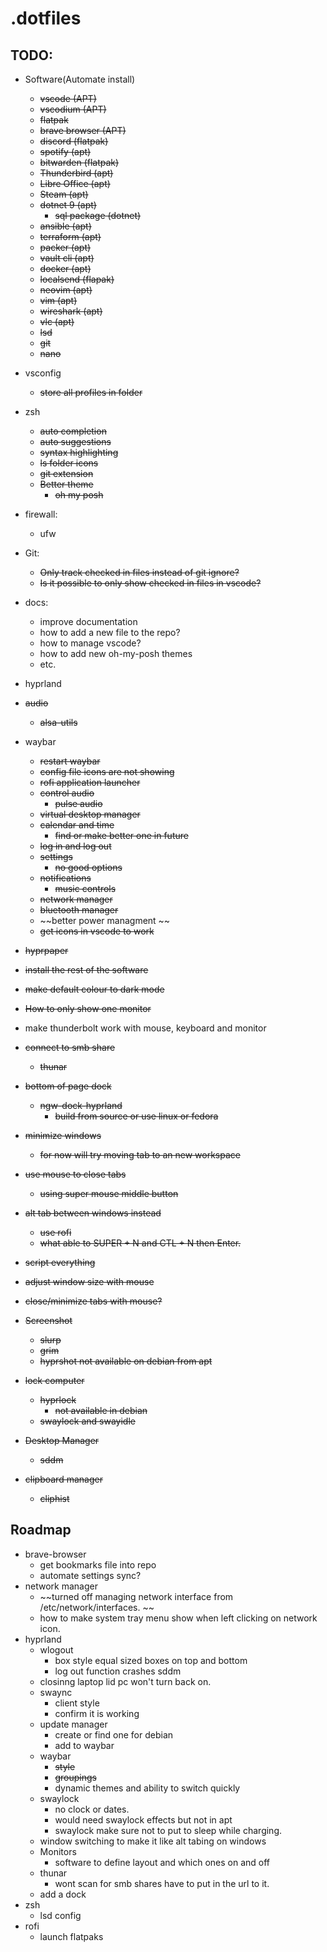 # .dotfiles

## TODO:
- Software(Automate install)
    - ~~vscode (APT)~~
    - ~~vscodium (APT)~~
    - ~~flatpak~~
    - ~~brave browser (APT)~~
    - ~~discord (flatpak)~~
    - ~~spotify (apt)~~
    - ~~bitwarden (flatpak)~~
    - ~~Thunderbird (apt)~~
    - ~~Libre Office (apt)~~
    - ~~Steam (apt)~~
    - ~~dotnet 9 (apt)~~
        - ~~sql package (dotnet)~~
    - ~~ansible (apt)~~
    - ~~terraform (apt)~~
    - ~~packer (apt)~~
    - ~~vault cli (apt)~~
    - ~~docker (apt)~~
    - ~~localsend (flapak)~~
    - ~~neovim (apt)~~
    - ~~vim (apt)~~
    - ~~wireshark (apt)~~
    - ~~vlc (apt)~~
    - ~~lsd~~
    - ~~git~~
    - ~~nano~~

- vsconfig
   - ~~store all profiles in folder~~
- zsh
    - ~~auto completion~~
    - ~~auto suggestions~~
    - ~~syntax highlighting~~
    - ~~ls folder icons~~
    - ~~git extension~~
    - ~~Better theme~~
        - ~~oh my posh~~

- firewall:
    - ufw

- Git: 
    - ~~Only track checked in files instead of git ignore?~~
    - ~~Is it possible to only show checked in files in vscode?~~

- docs:
    - improve documentation
    - how to add a new file to the repo?
    - how to manage vscode?
    - how to add new oh-my-posh themes
    - etc.



- hyprland
- ~~audio~~
    - ~~alsa-utils~~
- waybar
    - ~~restart waybar~~
    - ~~config file icons are not showing~~
    - ~~rofi application launcher~~
    - ~~control audio~~
        - ~~pulse audio~~
    - ~~virtual desktop manager~~
    - ~~calendar and time~~
        - ~~find or make better one in future~~
    - ~~log in and log out~~
    - ~~settings~~
        - ~~no good options~~
    - ~~notifications~~
        - ~~music controls~~
    - ~~network manager~~
    - ~~bluetooth manager~~
    - ~~better power managment ~~
    - ~~get icons in vscode to work~~
- ~~hyprpaper~~
- ~~install the rest of the software~~
- ~~make default colour to dark mode~~
- ~~How to only show one monitor~~
- make thunderbolt work with mouse, keyboard and monitor
- ~~connect to smb share~~
    - ~~thunar~~
- ~~bottom of page dock~~
    - ~~ngw-dock-hyprland~~
        - ~~build from source or use linux or fedora~~
- ~~minimize windows~~
    - ~~for now will try moving tab to an new workspace~~
- ~~use mouse to close tabs~~
    - ~~using super mouse middle button~~
- ~~alt tab between windows instead~~
    - ~~use rofi~~
    - ~~what able to SUPER + N and CTL + N then Enter.~~
- ~~script everything~~
- ~~adjust window size with mouse~~
- ~~close/minimize tabs with mouse?~~
- ~~Screenshot~~
    - ~~slurp~~
    - ~~grim~~
    - ~~hyprshot not available on debian from apt~~
- ~~lock computer~~
    - ~~hyprlock~~
        - ~~not available in debian~~
    - ~~swaylock and swayidle~~
- ~~Desktop Manager~~
    - ~~sddm~~
- ~~clipboard manager~~
    - ~~cliphist~~

## Roadmap
- brave-browser 
    - get bookmarks file into repo
    - automate settings sync?
- network manager   
    - ~~turned off managing network interface from /etc/network/interfaces. ~~
    - how to make system tray menu show when left clicking on network icon.
- hyprland
    - wlogout 
        - box style equal sized boxes on top and bottom
        - log out function crashes sddm
    - closinng laptop lid pc won't turn back on.
    - swaync 
        - client style
        - confirm it is working
    - update manager
        - create or find one for debian
        - add to waybar
    - waybar 
        - ~~style~~
        - ~~groupings~~
        - dynamic themes and ability to switch quickly
    - swaylock
        - no clock or dates.
        - would need swaylock effects but not in apt
        - swaylock make sure not to put to sleep while charging.
    - window switching to make it like alt tabing on windows
    - Monitors
        - software to define layout and which ones on and off
    - thunar
        - wont scan for smb shares have to put in the url to it.
    - add a dock
- zsh
    - lsd config
- rofi
    - launch flatpaks